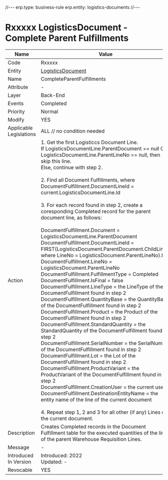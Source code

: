 //---
erp.type: business-rule
erp.entity: logistics-documents
//---

# Rxxxxx LogisticsDocument - Complete Parent Fulfillments

| Name | Value |
| ---- | ----- |
| Code | Rxxxxx |
| Entity | [LogisticsDocument](../reference/common-business-rules/logistics-documents.md) |
| Name | CompleteParentFulfillments |
| Attribute |- |
| Layer | Back-End                                        |
| Events | Completed |
| Priority | Normal |
| Modify | YES |
| Applicable Legislations | ALL // no condition needed |
| Action | 1. Get the first Logisticcs Document Line. <br/> If LogisticsDocumentLine.ParentDocument == null OR LogisticsDocumentLine.ParentLineNo == null, then skip this line. <br/> Else, continue with step 2. <br/><br/>2. Find all Document Fulfillments, where DocumentFulfillment.DocumentLineId = current.LogisticsDocumentLine.Id <br/><br/>3. For each record found in step 2, create a coresponding Completed record for the parent document line, as follows:<br/><br/>DocumentFulfillment.Document = LogisticsDocumentLine.ParentDocument<br/>DocumentFulfillment.DocumentLineId = FIRST(LogisticsDocument.ParentDocument.ChildLines, where LineNo = LogisticsDocument.ParentLineNo).Id<br/>DocumentFulfillment.LineNo = LogisticsDocument.ParentLineNo<br/>DocumentFulfillment.FulfillmentType = Completed<br/>DocumentFulfillment.IsFinal = false<br/>DocumentFulfillment.LineType = the LineType of the DocumentFulfillment found in step 2<br/>DocumentFulfillment.QuantityBase = the QuantityBase of the DocumentFulfillment found in step 2<br/>DocumentFulfillment.Product = the Product of the DocumentFulfillment found in step 2<br/>DocumentFulfillment.StandardQuantity = the StandardQuantity of the DocumentFulfillment found in step 2<br/>DocumentFulfillment.SerialNumber = the SerialNumber of the DocumentFulfillment found in step 2<br/>DocumentFulfillment.Lot = the Lot of the DocumentFulfillment found in step 2<br/>DocumentFulfillment.ProductVariant = the ProductVariant of the DocumentFulfillment found in step 2 <br/>DocumentFulfillment.CreationUser = the current user <br/> DocumentFulfillment.DestinationEntityName = the entity name of the line of the current document <br/><br/> 4. Repeat step 1, 2 and 3 for all other (if any) Lines of the current document.|
| Description | Creates Completed records in the Document Fulfillment table for the executed quantities of the lines of the parent Warehouse Requisition Lines. |
| Message |-|
| Introduced In Version | Introduced: 2022<br>Updated: - |
| Revocable | YES |
